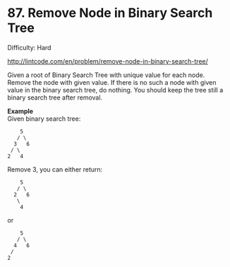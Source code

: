 # 87. Remove Node in Binary Search Tree

Difficulty: Hard

http://lintcode.com/en/problem/remove-node-in-binary-search-tree/

Given a root of Binary Search Tree with unique value for each node. Remove the node with given value. If there is no such a node with given value in the binary search tree, do nothing. You should keep the tree still a binary search tree after removal.

**Example**  
Given binary search tree:
```
    5
   / \
  3   6
 / \
2   4
```
Remove 3, you can either return:
```
    5
   / \
  2   6
   \
    4
```
or
```
    5
   / \
  4   6
 /
2
```
